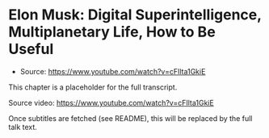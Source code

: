 # Elon Musk: Digital Superintelligence, Multiplanetary Life, How to Be Useful

- Source: https://www.youtube.com/watch?v=cFIlta1GkiE

This chapter is a placeholder for the full transcript.

Source video: https://www.youtube.com/watch?v=cFIlta1GkiE

Once subtitles are fetched (see README), this will be replaced by the full talk text.

